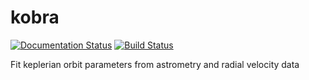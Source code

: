 # kobra

[![Documentation Status](https://readthedocs.org/projects/kobra/badge/?version=latest)](http://kobra.readthedocs.io/en/latest/?badge=latest)
[![Build Status](https://travis-ci.org/bolverk/kobra.svg?branch=master)](https://travis-ci.org/bolverk/kobra)

Fit keplerian orbit parameters from astrometry and radial velocity data
